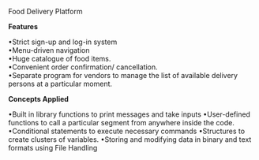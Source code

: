 Food Delivery Platform

**Features**

•Strict sign-up and log-in system <br/>
•Menu-driven navigation <br/>
•Huge catalogue of food items.<br/>
•Convenient order confirmation/ cancellation.<br/>
•Separate program for vendors to manage the list of available delivery persons at a particular moment.<br/>


**Concepts Applied**

•Built in library functions to print messages and take inputs 
•User-defined functions to call a particular segment from anywhere inside the code.
•Conditional statements to execute necessary commands 
•Structures to create clusters of variables.
•Storing and modifying data in binary and text formats using File Handling











